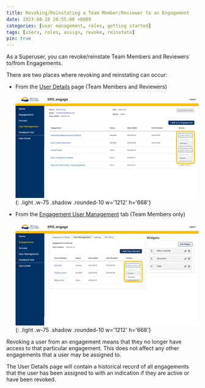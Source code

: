 ```yaml
---
title: Revoking/Reinstating a Team Member/Reviewer to an Engagement
date: 2023-08-18 20:55:00 +0800
categories: [user management, roles, getting started]
tags: [users, roles, assign, revoke, reinstate]
pin: true
---
```

As a Superuser, you can revoke/reinstate Team Members and Reviewers to/from Engagements.  

There are two places where revoking and reinstating can occur:

- From the [User Details](/met-guide/posts/user-details/) page (Team Members and Reviewers)
  
    ![User details drop down](/assets/UserGuideImages/Images/revoke-reinstate/revokereinstate-team-member-or-reviewer-to-engagement-user-details-page-with-action-drop-down-for-revoking-reinstating.png){: .light .w-75 .shadow .rounded-10 w='1212' h='668'}
  
- From the [Engagement User Management](/met-guide/posts/engagement-UM/) tab (Team Members only)
  
    ![UM drop down](/assets/UserGuideImages/Images/revoke-reinstate/revokereinstate-team-member-or-reviewer-to-engagement-image-of-engagement-um-tab-with-action-drop-down-for-revoking-reinstating.png){: .light .w-75 .shadow .rounded-10 w='1212' h='668'} 

Revoking a user from an engagement means that they no longer have access to that particular engagement. This does not affect any other engagements that a user may be assigned to. 

The User Details page will contain a historical record of all engagements that the user has been assigned to with an indication if they are active or have been revoked. 

